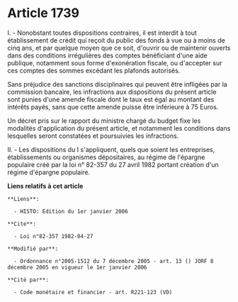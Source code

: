 # Article 1739

I. - Nonobstant toutes dispositions contraires, il est interdit à tout établissement de crédit qui reçoit du public des fonds
à vue ou à moins de cinq ans, et par quelque moyen que ce soit, d'ouvrir ou de maintenir ouverts dans des conditions
irrégulières des comptes bénéficiant d'une aide publique, notamment sous forme d'exonération fiscale, ou d'accepter sur ces
comptes des sommes excédant les plafonds autorisés.

Sans préjudice des sanctions disciplinaires qui peuvent être infligées par la commission bancaire, les infractions aux
dispositions du présent article sont punies d'une amende fiscale dont le taux est égal au montant des intérêts payés, sans
que cette amende puisse être inférieure à 75 Euros.

Un décret pris sur le rapport du ministre chargé du budget fixe les modalités d'application du présent article, et notamment
les conditions dans lesquelles seront constatées et poursuivies les infractions.

II. - Les dispositions du I s'appliquent, quels que soient les entreprises, établissements ou organismes dépositaires, au
régime de l'épargne populaire créé par la loi n° 82-357 du 27 avril 1982 portant création d'un régime d'épargne populaire.

**Liens relatifs à cet article**

	**Liens**:

	  - HISTO: Edition du 1er janvier 2006

	**Cite**:

	  - Loi n°82-357 1982-04-27

	**Modifié par**:

	  - Ordonnance n°2005-1512 du 7 décembre 2005 - art. 13 () JORF 8 décembre 2005 en vigueur le 1er janvier 2006

	**Cité par**:

	  - Code monétaire et financier - art. R221-123 (VD)
